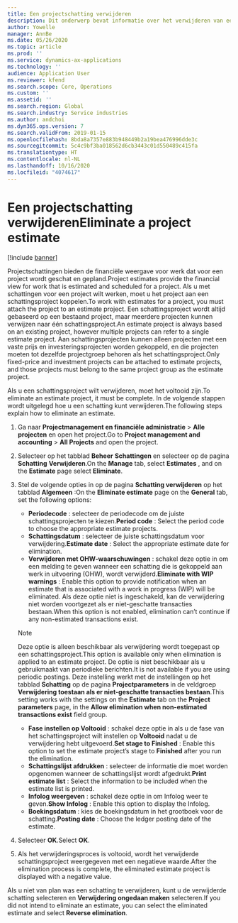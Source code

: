 ```yaml
---
title: Een projectschatting verwijderen
description: Dit onderwerp bevat informatie over het verwijderen van een projectschatting nadat deze is voltooid.
author: Yowelle
manager: AnnBe
ms.date: 05/26/2020
ms.topic: article
ms.prod: ''
ms.service: dynamics-ax-applications
ms.technology: ''
audience: Application User
ms.reviewer: kfend
ms.search.scope: Core, Operations
ms.custom: ''
ms.assetid: ''
ms.search.region: Global
ms.search.industry: Service industries
ms.author: andchoi
ms.dyn365.ops.version: 7
ms.search.validFrom: 2019-01-15
ms.openlocfilehash: 8bda8a7357e883b948449b2a19bea476996dde3c
ms.sourcegitcommit: 5c4c9bf3ba018562d6cb3443c01d550489c415fa
ms.translationtype: HT
ms.contentlocale: nl-NL
ms.lasthandoff: 10/16/2020
ms.locfileid: "4074617"
---
```

# <a name="eliminate-a-project-estimate"></a><span data-ttu-id="5b424-103">Een projectschatting verwijderen</span><span class="sxs-lookup"><span data-stu-id="5b424-103">Eliminate a project estimate</span></span>

[!include [banner](../includes/banner.md)]

<span data-ttu-id="5b424-104">Projectschattingen bieden de financiële weergave voor werk dat voor een project wordt geschat en gepland.</span><span class="sxs-lookup"><span data-stu-id="5b424-104">Project estimates provide the financial view for work that is estimated and scheduled for a project.</span></span> <span data-ttu-id="5b424-105">Als u met schattingen voor een project wilt werken, moet u het project aan een schattingsproject koppelen.</span><span class="sxs-lookup"><span data-stu-id="5b424-105">To work with estimates for a project, you must attach the project to an estimate project.</span></span> <span data-ttu-id="5b424-106">Een schattingsproject wordt altijd gebaseerd op een bestaand project, maar meerdere projecten kunnen verwijzen naar één schattingsproject.</span><span class="sxs-lookup"><span data-stu-id="5b424-106">An estimate project is always based on an existing project, however multiple projects can refer to a single estimate project.</span></span> <span data-ttu-id="5b424-107">Aan schattingsprojecten kunnen alleen projecten met een vaste prijs en investeringsprojecten worden gekoppeld, en die projecten moeten tot dezelfde projectgroep behoren als het schattingsproject.</span><span class="sxs-lookup"><span data-stu-id="5b424-107">Only fixed-price and investment projects can be attached to estimate projects, and those projects must belong to the same project group as the estimate project.</span></span>

<span data-ttu-id="5b424-108">Als u een schattingsproject wilt verwijderen, moet het voltooid zijn.</span><span class="sxs-lookup"><span data-stu-id="5b424-108">To eliminate an estimate project, it must be complete.</span></span> <span data-ttu-id="5b424-109">In de volgende stappen wordt uitgelegd hoe u een schatting kunt verwijderen.</span><span class="sxs-lookup"><span data-stu-id="5b424-109">The following steps explain how to eliminate an estimate.</span></span>

1. <span data-ttu-id="5b424-110">Ga naar **Projectmanagement en financiële administratie** > **Alle projecten** en open het project.</span><span class="sxs-lookup"><span data-stu-id="5b424-110">Go to **Project management and accounting** > **All Projects** and open the project.</span></span> 
2. <span data-ttu-id="5b424-111">Selecteer op het tabblad **Beheer** **Schattingen** en selecteer op de pagina **Schatting** **Verwijderen**.</span><span class="sxs-lookup"><span data-stu-id="5b424-111">On the **Manage** tab, select **Estimates** , and on the **Estimate** page select **Eliminate**.</span></span>
3. <span data-ttu-id="5b424-112">Stel de volgende opties in op de pagina **Schatting verwijderen** op het tabblad **Algemeen** :</span><span class="sxs-lookup"><span data-stu-id="5b424-112">On the **Eliminate estimate** page on the **General** tab, set the following options:</span></span>

   - <span data-ttu-id="5b424-113">**Periodecode** : selecteer de periodecode om de juiste schattingsprojecten te kiezen.</span><span class="sxs-lookup"><span data-stu-id="5b424-113">**Period code** : Select the period code to choose the appropriate estimate projects.</span></span> 
   - <span data-ttu-id="5b424-114">**Schattingsdatum** : selecteer de juiste schattingsdatum voor verwijdering.</span><span class="sxs-lookup"><span data-stu-id="5b424-114">**Estimate date** : Select the appropriate estimate date for elimination.</span></span>
   - <span data-ttu-id="5b424-115">**Verwijderen met OHW-waarschuwingen** : schakel deze optie in om een melding te geven wanneer een schatting die is gekoppeld aan werk in uitvoering (OHW), wordt verwijderd.</span><span class="sxs-lookup"><span data-stu-id="5b424-115">**Eliminate with WIP warnings** : Enable this option to provide notification when an estimate that is associated with a work in progress (WIP) will be eliminated.</span></span> <span data-ttu-id="5b424-116">Als deze optie niet is ingeschakeld, kan de verwijdering niet worden voortgezet als er niet-geschatte transacties bestaan.</span><span class="sxs-lookup"><span data-stu-id="5b424-116">When this option is not enabled, elimination can’t continue if any non-estimated transactions exist.</span></span> 
   > [!NOTE]
   > <span data-ttu-id="5b424-117">Deze optie is alleen beschikbaar als verwijdering wordt toegepast op een schattingsproject.</span><span class="sxs-lookup"><span data-stu-id="5b424-117">This option is available only when elimination is applied to an estimate project.</span></span> <span data-ttu-id="5b424-118">De optie is niet beschikbaar als u gebruikmaakt van periodieke berichten.</span><span class="sxs-lookup"><span data-stu-id="5b424-118">It is not available if you are using periodic postings.</span></span> <span data-ttu-id="5b424-119">Deze instelling werkt met de instellingen op het tabblad **Schatting** op de pagina **Projectparameters** in de veldgroep **Verwijdering toestaan als er niet-geschatte transacties bestaan**.</span><span class="sxs-lookup"><span data-stu-id="5b424-119">This setting works with the settings on the **Estimate** tab on the **Project parameters** page, in the **Allow elimination when non-estimated transactions exist** field group.</span></span>
   - <span data-ttu-id="5b424-120">**Fase instellen op Voltooid** : schakel deze optie in als u de fase van het schattingsproject wilt instellen op **Voltooid** nadat u de verwijdering hebt uitgevoerd.</span><span class="sxs-lookup"><span data-stu-id="5b424-120">**Set stage to Finished** : Enable this option to set the estimate project’s stage to **Finished** after you run the elimination.</span></span>
   - <span data-ttu-id="5b424-121">**Schattingslijst afdrukken** : selecteer de informatie die moet worden opgenomen wanneer de schattingslijst wordt afgedrukt.</span><span class="sxs-lookup"><span data-stu-id="5b424-121">**Print estimate list** : Select the information to be included when the estimate list is printed.</span></span>
   - <span data-ttu-id="5b424-122">**Infolog weergeven** : schakel deze optie in om Infolog weer te geven.</span><span class="sxs-lookup"><span data-stu-id="5b424-122">**Show Infolog** : Enable this option to display the Infolog.</span></span>
   - <span data-ttu-id="5b424-123">**Boekingsdatum** : kies de boekingsdatum in het grootboek voor de schatting.</span><span class="sxs-lookup"><span data-stu-id="5b424-123">**Posting date** : Choose the ledger posting date of the estimate.</span></span>

4.  <span data-ttu-id="5b424-124">Selecteer **OK**.</span><span class="sxs-lookup"><span data-stu-id="5b424-124">Select **OK**.</span></span>
5. <span data-ttu-id="5b424-125">Als het verwijderingsproces is voltooid, wordt het verwijderde schattingsproject weergegeven met een negatieve waarde.</span><span class="sxs-lookup"><span data-stu-id="5b424-125">After the elimination process is complete, the eliminated estimate project is displayed with a negative value.</span></span> 

<span data-ttu-id="5b424-126">Als u niet van plan was een schatting te verwijderen, kunt u de verwijderde schatting selecteren en **Verwijdering ongedaan maken** selecteren.</span><span class="sxs-lookup"><span data-stu-id="5b424-126">If you did not intend to eliminate an estimate, you can select the eliminated estimate and select **Reverse elimination**.</span></span>   
